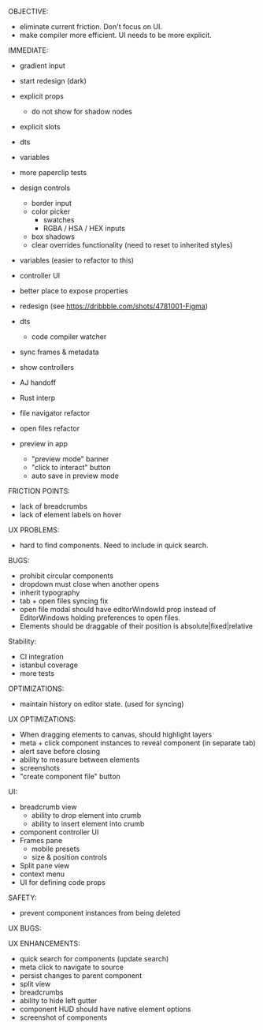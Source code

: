 OBJECTIVE:

- eliminate current friction. Don't focus on UI.
- make compiler more efficient. UI needs to be more explicit.

IMMEDIATE:

- gradient input

- start redesign (dark)

* explicit props
  - do not show for shadow nodes
* explicit slots

* dts
* variables
* more paperclip tests
* design controls
  - border input
  - color picker
    - swatches
    - RGBA / HSA / HEX inputs
  - box shadows
  - clear overrides functionality (need to reset to inherited styles)
* variables (easier to refactor to this)
* controller UI
* better place to expose properties
* redesign (see https://dribbble.com/shots/4781001-Figma)
* dts
  - code compiler watcher
* sync frames & metadata
* show controllers
* AJ handoff
* Rust interp
* file navigator refactor
* open files refactor
* preview in app
  - "preview mode" banner
  - "click to interact" button
  - auto save in preview mode

FRICTION POINTS:

- lack of breadcrumbs
- lack of element labels on hover

UX PROBLEMS:

- hard to find components. Need to include in quick search.

BUGS:

- prohibit circular components
- dropdown must close when another opens
- inherit typography
- tab + open files syncing fix
- open file modal should have editorWindowId prop instead of EditorWindows holding preferences to open files.
- Elements should be draggable of their position is absolute|fixed|relative

Stability:

- CI integration
- istanbul coverage
- more tests

OPTIMIZATIONS:

- maintain history on editor state. (used for syncing)

UX OPTIMIZATIONS:

- When dragging elements to canvas, should highlight layers
- meta + click component instances to reveal component (in separate tab)
- alert save before closing
- ability to measure between elements
- screenshots
- "create component file" button

UI:

- breadcrumb view
  - ability to drop element into crumb
  - ability to insert element into crumb
- component controller UI
- Frames pane
  - mobile presets
  - size & position controls
- Split pane view
- context menu
- UI for defining code props

SAFETY:

- prevent component instances from being deleted

UX BUGS:

UX ENHANCEMENTS:

- quick search for components (update search)
- meta click to navigate to source
- persist changes to parent component
- split view
- breadcrumbs
- ability to hide left gutter
- component HUD should have native element options
- screenshot of components
